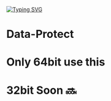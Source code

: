 [![Typing SVG](https://readme-typing-svg.demolab.com?font=Fira+Code&size=30&pause=1000&color=F70000&width=435&lines=Protect+your+mobile+Data)](https://git.io/typing-svg)

# Data-Protect
# Only 64bit use this
# 32bit Soon 🔜 

